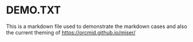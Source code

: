 <!-- demo.txt                    UTF-8                     dh:2019-11-20 -->
# DEMO.TXT

This is a markdown file used to demonstrate the markdown cases and also the
current theming of <https://orcmid.github.io/miser/>
